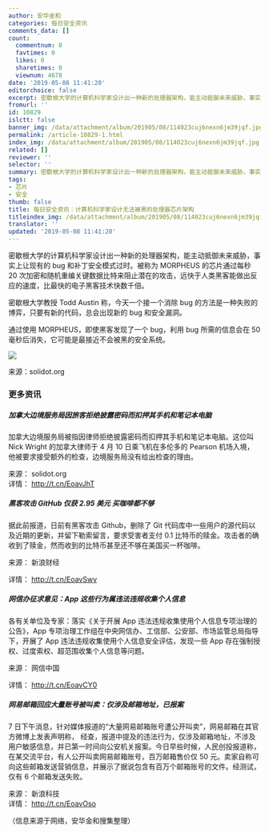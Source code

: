 ```yaml
---
author: 安华金和
categories: 每日安全资讯
comments_data: []
count:
  commentnum: 0
  favtimes: 0
  likes: 0
  sharetimes: 0
  viewnum: 4678
date: '2019-05-08 11:41:20'
editorchoice: false
excerpt: 密歇根大学的计算机科学家设计出一种新的处理器架构，能主动抵御未来威胁，事实上让现有的 bug 和补丁安全模式过时。
fromurl: ''
id: 10829
islctt: false
banner_img: /data/attachment/album/201905/08/114023cuj6nexn6jm39jqf.jpg
permalink: /article-10829-1.html
index_img: /data/attachment/album/201905/08/114023cuj6nexn6jm39jqf.jpg
related: []
reviewer: ''
selector: ''
summary: 密歇根大学的计算机科学家设计出一种新的处理器架构，能主动抵御未来威胁，事实上让现有的 bug 和补丁安全模式过时。
tags:
- 芯片
- 安全
thumb: false
title: 每日安全资讯：计算机科学家设计无法被黑的处理器芯片架构
titleindex_img: /data/attachment/album/201905/08/114023cuj6nexn6jm39jqf.jpg
translator: ''
updated: '2019-05-08 11:41:20'
---
```


密歇根大学的计算机科学家设计出一种新的处理器架构，能主动抵御未来威胁，事实上让现有的 bug 和补丁安全模式过时。被称为 MORPHEUS 的芯片通过每秒 20 次加密和随机重编关键数据比特来阻止潜在的攻击，远快于人类黑客能做出反应的速度，比最快的电子黑客技术快数千倍。


密歇根大学教授 Todd Austin 称，今天一个接一个消除 bug 的方法是一种失败的博弈，只要有新的代码，总会出现新的 bug 和安全漏洞。


通过使用 MORPHEUS，即使黑客发现了一个 bug，利用 bug 所需的信息会在 50 毫秒后消失，它可能是最接近不会被黑的安全系统。


![](/data/attachment/album/201905/08/114023cuj6nexn6jm39jqf.jpg)


来源：solidot.org


### 更多资讯


##### 加拿大边境服务局因旅客拒绝披露密码而扣押其手机和笔记本电脑


加拿大边境服务局被指因律师拒绝披露密码而扣押其手机和笔记本电脑。这位叫 Nick Wright 的加拿大律师于 4 月 10 日乘飞机在多伦多的 Pearson 机场入境，他被要求接受额外的检查，边境服务局没有给出检查的理由。


来源： solidot.org  
详情： <http://t.cn/EoavJhT> 


##### 黑客攻击 GitHub 仅获 2.95 美元 买咖啡都不够


据此前报道，日前有黑客攻击 Github，删除了 Git 代码库中一些用户的源代码以及近期的更新，并留下勒索留言，要求受害者支付 0.1 比特币的赎金。攻击者的确收到了赎金，然而收到的比特币甚至还不够在美国买一杯咖啡。


来源： 新浪财经


详情： <http://t.cn/EoavSwv> 


##### 网信办征求意见：App 这些行为属违法违规收集个人信息


各有关单位及专家：落实《关于开展 App 违法违规收集使用个人信息专项治理的公告》，App 专项治理工作组在中央网信办、工信部、公安部、市场监管总局指导下，开展了 App 违法违规收集使用个人信息安全评估，发现一些 App 存在强制授权、过度索权、超范围收集个人信息等问题。


来源： 网信中国


详情： <http://t.cn/EoavCY0> 


##### 网易邮箱回应大量账号被叫卖：仅涉及邮箱地址，已报案


7 日下午消息，针对媒体报道的“大量网易邮箱账号遭公开叫卖”，网易邮箱在其官方微博上发表声明称， 经查，报道中提及的违法行为，仅涉及邮箱地址，不涉及用户敏感信息，并已第一时间向公安机关报案。今日早些时候，人民创投报道称，在某交流平台，有人公开叫卖网易邮箱账号，百万邮箱售价仅 50 元。卖家自称可向这些邮箱发送营销信息，并展示了据说包含有百万个邮箱账号的文件。经测试，仅有 6 个邮箱发送失败。


来源： 新浪科技  
详情： <http://t.cn/EoavOso> 


（信息来源于网络，安华金和搜集整理）